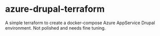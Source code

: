 # azure-drupal-terraform
A simple terraform to create a docker-compose Azure AppService Drupal environment. Not polished and needs fine tuning.    

